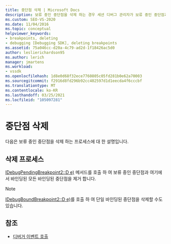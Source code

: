 ```yaml
---
title: 중단점 삭제 | Microsoft Docs
description: 보류 중인 중단점을 삭제 하는 경우 세션 디버그 관리자가 보류 중인 중단점과 해당 중단점에서 바인딩된 모든 중단점을 제거 하는 방법에 대해 알아봅니다.
ms.custom: SEO-VS-2020
ms.date: 11/04/2016
ms.topic: conceptual
helpviewer_keywords:
- breakpoints, deleting
- debugging [Debugging SDK], deleting breakpoints
ms.assetid: 75a046cc-d20a-4c79-ad2d-1f18426ac5d0
author: leslierichardson95
ms.author: lerich
manager: jmartens
ms.workload:
- vssdk
ms.openlocfilehash: 1d8e0d68f32ece7760805c05fd281b0e62a70003
ms.sourcegitcommit: f2916d8fd296b92cc402597d1d1eecda4f6cccbf
ms.translationtype: MT
ms.contentlocale: ko-KR
ms.lasthandoff: 03/25/2021
ms.locfileid: "105097281"
---
```

# <a name="deleting-a-breakpoint"></a>중단점 삭제
다음은 보류 중인 중단점을 삭제 하는 프로세스에 대 한 설명입니다.

## <a name="deletion-process"></a>삭제 프로세스
 [IDebugPendingBreakpoint2::D e)](../../extensibility/debugger/reference/idebugpendingbreakpoint2-delete.md) 메서드를 호출 하 여 보류 중인 중단점과 여기에서 바인딩된 모든 바인딩된 중단점을 제거 합니다.

> [!NOTE]
> [IDebugBoundBreakpoint2::D e)](../../extensibility/debugger/reference/idebugboundbreakpoint2-delete.md)를 호출 하 여 단일 바인딩된 중단점을 삭제할 수도 있습니다.

## <a name="see-also"></a>참조
- [디버거 이벤트 호출](../../extensibility/debugger/calling-debugger-events.md)
